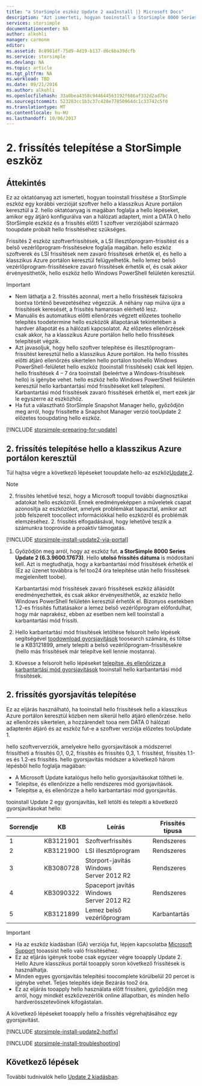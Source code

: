 ```yaml
---
title: "a StorSimple eszköz Update 2 aaaInstall |} Microsoft Docs"
description: "Azt ismerteti, hogyan tooinstall a StorSimple 8000 Series Update 2 a StorSimple 8000 series eszközön."
services: storsimple
documentationcenter: NA
author: alkohli
manager: carmonm
editor: 
ms.assetid: 8c8981df-75d9-4d19-b137-d6c6ba39dcfb
ms.service: storsimple
ms.devlang: NA
ms.topic: article
ms.tgt_pltfrm: NA
ms.workload: TBD
ms.date: 09/21/2016
ms.author: alkohli
ms.openlocfilehash: 33a0bea4358c944644563192f686af332d2ad7bc
ms.sourcegitcommit: 523283cc1b3c37c428e77850964dc1c33742c5f0
ms.translationtype: MT
ms.contentlocale: hu-HU
ms.lasthandoff: 10/06/2017
---
```

# <a name="install-update-2-on-your-storsimple-device"></a>2. frissítés telepítése a StorSimple eszköz
## <a name="overview"></a>Áttekintés
Ez az oktatóanyag azt ismerteti, hogyan tooinstall frissítése a StorSimple eszköz egy korábbi verzióját szoftver hello a klasszikus Azure portálon keresztül a 2. hello oktatóanyag is magában foglalja a hello lépéseket, amikor egy átjáró konfigurálva van a hálózati adaptert, mint a DATA 0 hello StorSimple eszköz és a frissítés előtti 1 szoftver verziójából származó tooupdate próbált hello frissítéséhez szükséges.

Frissítés 2 eszköz szoftverfrissítések, a LSI illesztőprogram-frissítést és a belső vezérlőprogram-frissítésekre foglalja magában. hello eszköz szoftverek és LSI frissítések nem zavaró frissítések érhetők el, és hello a klasszikus Azure portálon keresztül felügyelhetők. hello lemez belső vezérlőprogram-frissítésekre zavaró frissítések érhetők el, és csak akkor érvényesíthetők, hello eszköz hello Windows PowerShell felületén keresztül.

> [!IMPORTANT]
> * Nem láthatja a 2. frissítés azonnal, mert a hello frissítések fázisokra bontva történő bevezetéséhez végezzük. A néhány nap múlva újra a frissítések keresését, a frissítés hamarosan elérhető lesz.
> * Manuális és automatikus előtti ellenőrzés végzett előzetes toohello telepítés toodetermine hello eszközök állapotának tekintetében a hardver állapotát és a hálózati kapcsolatot. Az előzetes ellenőrzések csak akkor, ha a klasszikus Azure portálon hello hello frissítések telepítését végzik.
> * Azt javasoljuk, hogy hello szoftver telepítése és illesztőprogram-frissítést keresztül hello a klasszikus Azure portálon. Ha hello frissítés előtti átjáró ellenőrzés sikertelen hello portálon toohello Windows PowerShell-felületet hello eszköz (tooinstall frissítések) csak kell lépjen. hello frissítések 4 – 7 óra tooinstall (beleértve a Windows-frissítések hello) is igénybe vehet. hello eszköz hello Windows PowerShell felületén keresztül hello karbantartási mód frissítéseket kell telepíteni. Karbantartási mód frissítések zavaró frissítések érhetők el, mert ezek jár le egyszerre az eszközhöz.
> * Ha fut a választható StorSimple Snapshot Manager hello, győződjön meg arról, hogy frissítette a Snapshot Manager verzió tooUpdate 2 előzetes tooupdating hello eszköz.
> 
> 

[!INCLUDE [storsimple-preparing-for-update](../../includes/storsimple-preparing-for-updates.md)]

## <a name="install-update-2-via-hello-azure-classic-portal"></a>2. frissítés telepítése hello a klasszikus Azure portálon keresztül
Túl hajtsa végre a következő lépéseket tooupdate hello-az eszköz[Update 2](storsimple-update2-release-notes.md).

> [!NOTE]
> 2. frissítés lehetővé teszi, hogy a Microsoft toopull további diagnosztikai adatokat hello eszközről. Ennek eredményeképpen a műveletek csapat azonosítja az eszközöket, amelyek problémákat tapasztal, amikor azt jobb felszerelt toocollect információkkal hello eszközről és problémák elemzéséhez. 2. frissítés elfogadásával, hogy lehetővé teszik a számunkra tooprovide a proaktív támogatás.
> 
> 

[!INCLUDE [storsimple-install-update2-via-portal](../../includes/storsimple-install-update2-via-portal.md)]

1. Győződjön meg arról, hogy az eszköz fut. **a StorSimple 8000 Series Update 2 (6.3.9600.17673)**. Hello **utolsó frissítés dátuma** is módosítani kell. Azt is megtudhatja, hogy a karbantartási mód frissítések érhetők el (Ez az üzenet továbbra is fel too24 óra telepítése után hello frissítések megjelenített toobe).
   
   Karbantartási mód frissítések zavaró frissítések eszköz állásidőt eredményezhettek, és csak akkor érvényesíthetők, az eszköz hello Windows PowerShell felületén keresztül érhetők el. Bizonyos esetekben 1.2-es frissítés futtatásakor a lemez belső vezérlőprogram előfordulhat, hogy már naprakész, ebben az esetben nem kell tooinstall a karbantartási mód frissíti.
2. Hello karbantartási mód frissítések letöltése felsorolt hello lépések segítségével [toodownload gyorsjavítások](#to-download-hotfixes) toosearch számára, és töltse le a KB3121899, amely telepíti a belső vezérlőprogram-frissítésekre (hello más frissítések már telepítve kell lennie mostanra).
3. Kövesse a felsorolt hello lépéseket [telepítse, és ellenőrizze a karbantartási mód gyorsjavítások](#to-install-and-verify-maintenance-mode-hotfixes) tooinstall hello karbantartási mód frissítések.

## <a name="install-update-2-as-a-hotfix"></a>2. frissítés gyorsjavítás telepítése
Ez az eljárás használható, ha tooinstall hello frissítések hello a klasszikus Azure portálon keresztül közben nem sikerül hello átjáró ellenőrzése. hello az ellenőrzés sikertelen, a hozzárendelt tooa nem DATA 0 hálózati adapterén átjáró és az eszköz fut-e a szoftver verziója előzetes tooUpdate 1.

hello szoftververziók, amelyekre hello gyorsjavítások a módszerrel frissítheti a frissítés 0,1, 0,2, frissítés és frissítés 0,3, 1. frissítést, frissítés 1.1-es és 1.2-es frissítés. hello gyorsjavítás módszer a következő három lépésből hello foglalja magában:

* A Microsoft Update katalógus hello hello gyorsjavításokat töltheti le.
* Telepítse, és ellenőrizze a hello rendszeres mód gyorsjavítások.
* Telepítse a, és ellenőrizze a hello karbantartási mód gyorsjavítás.

tooinstall Update 2 egy gyorsjavítás, kell letölti és telepíti a következő gyorsjavításokat hello:

| Sorrendje | KB | Leírás | Frissítés típusa |
| --- | --- | --- | --- |
| 1 |KB3121901 |Szoftverfrissítés |Rendszeres |
| 2 |KB3121900 |LSI illesztőprogram |Rendszeres |
| 3 |KB3080728 |Storport-javítás </br> Windows Server 2012 R2 |Rendszeres |
| 4 |KB3090322 |Spaceport javítás </br> Windows Server 2012 R2 |Rendszeres |
| 5 |KB3121899 |Lemez belső vezérlőprogram |Karbantartás |

> [!IMPORTANT]
> * Ha az eszköz kiadásban (GA) verziója fut, lépjen kapcsolatba [Microsoft Support](storsimple-contact-microsoft-support.md) tooassist hello való frissítéséhez.
> * Ez az eljárás igények toobe csak egyszer végre tooapply Update 2. Hello Azure klasszikus portál tooapply soron következő frissítések is használhatja.
> * Minden egyes gyorsjavítás telepítési toocomplete körülbelül 20 percet is igénybe vehet. Teljes telepítés ideje Bezárás too2 óra.
> * Ez az eljárás tooapply hello használata előtt frissíteni, győződjön meg arról, hogy mindkét eszközvezérlők online állapotban, és minden hello hardverösszetevőinek kifogástalan.
> 
> 

A következő lépéseket tooapply hello a frissítés végrehajtásához egy gyorsjavítást.

[!INCLUDE [storsimple-install-update2-hotfix](../../includes/storsimple-install-update2-hotfix.md)]

[!INCLUDE [storsimple-install-troubleshooting](../../includes/storsimple-install-troubleshooting.md)]

## <a name="next-steps"></a>Következő lépések
További tudnivalók hello [Update 2 kiadásban](storsimple-update2-release-notes.md).

